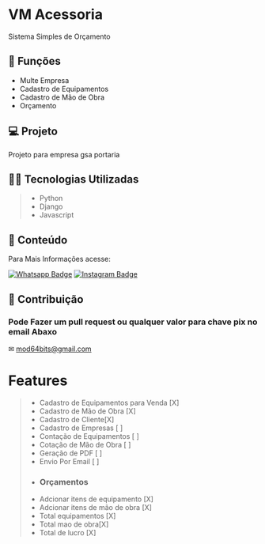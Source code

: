 # VM Acessoria

Sistema Simples de Orçamento

## 🔧 Funções

- Multe Empresa
- Cadastro de Equipamentos
- Cadastro de Mão de Obra
- Orçamento 

## 💻 Projeto
Projeto para empresa gsa portaria



## 👨‍💻 Tecnologias Utilizadas

> - Python
> - Django
> - Javascript

## 📜 Conteúdo
Para Mais Informações acesse:


[![Whatsapp Badge](https://img.shields.io/badge/WhatsApp-25D366?style=for-the-badge&logo=whatsapp&logoColor=white)](https://wa.me/55519999664769)
[![Instagram Badge](https://img.shields.io/badge/Instagram-E4405F?style=for-the-badge&logo=instagram&logoColor=white)](https://www.instagram.com/mod64bits.dev/)

## 📜 Contribuição
### Pode Fazer um pull request ou qualquer valor para chave pix no email Abaxo
✉ mod64bits@gmail.com


# Features 

> - Cadastro de Equipamentos para Venda [X]
> - Cadastro de Mão de Obra [X]
> - Cadastro de Cliente[X]
> - Cadastro de Empresas [ ]
> - Contação de Equipamentos [ ]
> - Cotação de Mão de Obra [ ]
> - Geração de PDF [ ]
> - Envio Por Email [ ]
> - ### Orçamentos
> - Adcionar itens de equipamento [X]
> - Adcionar itens de mão de obra [X]
> - Total equipamentos [X]
> - Total mao de obra[X]
> - Total de lucro [X]
